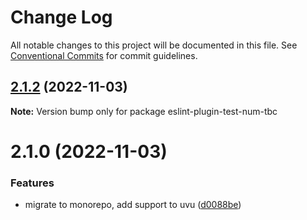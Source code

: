 # Change Log

All notable changes to this project will be documented in this file.
See [Conventional Commits](https://conventionalcommits.org) for commit guidelines.

## [2.1.2](https://github.com/codsen/codsen/compare/eslint-plugin-test-num-tbc@2.1.1...eslint-plugin-test-num-tbc@2.1.2) (2022-11-03)

**Note:** Version bump only for package eslint-plugin-test-num-tbc

# 2.1.0 (2022-11-03)

### Features

- migrate to monorepo, add support to uvu ([d0088be](https://github.com/codsen/codsen/commit/d0088be784b6483abe6d05ba2d5dd02dea35bf67))
